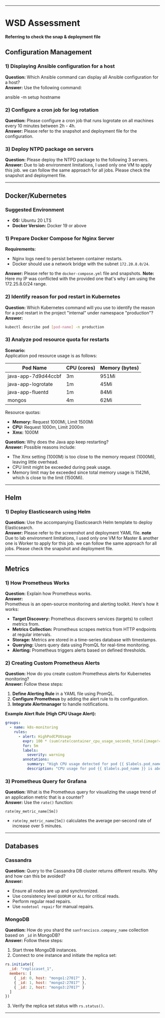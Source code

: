 
---

# WSD Assessment
**Referring to check the snap & deployment file**

## Configuration Management

### 1) Displaying Ansible configuration for a host
**Question:** Which Ansible command can display all Ansible configuration for a host?  
**Answer:** Use the following command:

ansible -m setup hostname


### 2) Configure a cron job for log rotation
**Question:** Please configure a cron job that runs logrotate on all machines every 10 minutes between 2h - 4h.  
**Answer:** Please refer to the snapshot and deployment file for the configuration.

### 3) Deploy NTPD package on servers
**Question:** Please deploy the NTPD package to the following 3 servers.  
**Answer:** Due to lab environment limitations, I used only one VM to apply this job. we can follow the same approach for all jobs. Please check the snapshot and deployment file.

---

## Docker/Kubernetes

### Suggested Environment
- **OS:** Ubuntu 20 LTS
- **Docker Version:** Docker 19 or above

### 1) Prepare Docker Compose for Nginx Server
**Requirements:**
- Nginx logs need to persist between container restarts.
- Docker should use a network bridge with the subnet `172.20.8.0/24`.

**Answer:** Please refer to the `docker-compose.yml` file and snapshots.
**Note:** Here my IP was conflicted with the provided one that's why I am using the 172.25.8.0/24 range.

### 2) Identify reason for pod restart in Kubernetes
**Question:** Which Kubernetes command will you use to identify the reason for a pod restart in the project "internal" under namespace "production"?  
**Answer:** 
```bash
kubectl describe pod [pod-name] -n production
```

### 3) Analyze pod resource quota for restarts
**Scenario:**  
Application pod resource usage is as follows:

| Pod Name               | CPU (cores) | Memory (bytes) |
|------------------------|-------------|----------------|
| java-app-7d9d44ccbf    | 3m          | 951Mi          |
| java-app-logrotate     | 1m          | 45Mi           |
| java-app-fluentd       | 1m          | 84Mi           |
| mongos                 | 4m          | 62Mi           |

Resource quotas:
- **Memory:** Request 1000Mi, Limit 1500Mi
- **CPU:** Request 1000m, Limit 2000m
- **Xmx:** 1000M

**Question:** Why does the Java app keep restarting?  
**Answer:** Possible reasons include:
- The Xmx setting (1000M) is too close to the memory request (1000Mi), leaving little overhead.
- CPU limit might be exceeded during peak usage.
- Memory limit may be exceeded since total memory usage is 1142Mi, which is close to the limit (1500Mi).

---

## Helm

### 1) Deploy Elasticsearch using Helm
**Question:** Use the accompanying Elasticsearch Helm template to deploy Elasticsearch.  
**Answer:** Please refer to the screenshot and deployment YAML file. 
**note** Due to lab environment limitations, I used only one VM for Master & another one is Worker to apply for this job. we can follow the same approach for all jobs. Please check the snapshot and deployment file.

---

## Metrics

### 1) How Prometheus Works
**Question:** Explain how Prometheus works.  
**Answer:**  
Prometheus is an open-source monitoring and alerting toolkit. Here's how it works:
- **Target Discovery:** Prometheus discovers services (targets) to collect metrics from.
- **Metrics Collection:** Prometheus scrapes metrics from HTTP endpoints at regular intervals.
- **Storage:** Metrics are stored in a time-series database with timestamps.
- **Querying:** Users query data using PromQL for real-time monitoring.
- **Alerting:** Prometheus triggers alerts based on defined thresholds.

### 2) Creating Custom Prometheus Alerts
**Question:** How do you create custom Prometheus alerts for Kubernetes monitoring?  
**Answer:** Follow these steps:
1. **Define Alerting Rule** in a YAML file using PromQL.
2. **Configure Prometheus** by adding the alert rule to its configuration.
3. **Integrate Alertmanager** to handle notifications.

**Example Alert Rule (High CPU Usage Alert):**
```yaml
groups:
  - name: k8s-monitoring
    rules:
      - alert: HighPodCPUUsage
        expr: 100 * (sum(rate(container_cpu_usage_seconds_total{image!=""}[5m])) BY (pod_name)) / sum(kube_pod_container_resource_requests_cpu_cores) BY (pod_name) > 80
        for: 5m
        labels:
          severity: warning
        annotations:
          summary: "High CPU usage detected for pod {{ $labels.pod_name }}"
          description: "CPU usage for pod {{ $labels.pod_name }} is above 80% for more than 5 minutes."
```

### 3) Prometheus Query for Grafana
**Question:** What is the Prometheus query for visualizing the usage trend of an application metric that is a counter?  
**Answer:** Use the `rate()` function:
```promql
rate(my_metric_name[5m])
```
- `rate(my_metric_name[5m])` calculates the average per-second rate of increase over 5 minutes.

---

## Databases

### Cassandra
**Question:** Query to the Cassandra DB cluster returns different results. Why and how can this be avoided?  
**Answer:**
- Ensure all nodes are up and synchronized.
- Use consistency level `QUORUM` or `ALL` for critical reads.
- Perform regular read repairs.
- Use `nodetool repair` for manual repairs.

### MongoDB
**Question:** How do you shard the `sanfrancisco.company_name` collection based on `_id` in MongoDB?  
**Answer:** Follow these steps:
1. Start three MongoDB instances.
2. Connect to one instance and initiate the replica set:
```js
rs.initiate({
  _id: "replicaset_1",
  members: [
    { _id: 0, host: "mongo1:27017" },
    { _id: 1, host: "mongo2:27017" },
    { _id: 2, host: "mongo3:27017" }
  ]
})
```
3. Verify the replica set status with `rs.status()`.

---
